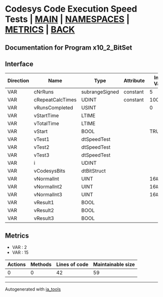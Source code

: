 # Codesys Code Execution Speed Tests | [MAIN] | [NAMESPACES] | [METRICS] | [BACK]  

## Documentation for Program x10_2_BitSet  

## Interface  

| Direction | Name | Type | Attribute | Initial Value | Documentation |
| --------- | ---- | ---- | --------- | ------------- | ------------- |
| VAR | cNrRuns | subrangeSigned | constant | 5 |  |  
| VAR | cRepeatCalcTimes | UDINT | constant | 1000000 | 1 Million times |  
| VAR | vRunsCompleted | USINT |  | 0 |  |  
| VAR | vStartTime | LTIME |  |  |  |  
| VAR | vTotalTime | LTIME |  |  |  |  
| VAR | vStart | BOOL |  | TRUE |  |  
| VAR | vTest1 | dtSpeedTest |  |  |  |  
| VAR | vTest2 | dtSpeedTest |  |  |  |  
| VAR | vTest3 | dtSpeedTest |  |  |  |  
| VAR | i | UDINT |  |  |  |  
| VAR | vCodesysBits | dtBitStruct |  |  | Test vars |  
| VAR | vNormalInt | UINT |  | 16#0 |  |  
| VAR | vNormalInt2 | UINT |  | 16#0 |  |  
| VAR | vNormalInt3 | UINT |  | 16#0 |  |  
| VAR | vResult1 | BOOL |  |  |  |  
| VAR | vResult2 | BOOL |  |  |  |  
| VAR | vResult3 | BOOL |  |  |  |  


## Metrics  

- VAR : 2
- VAR : 15

| Actions | Methods | Lines of code | Maintainable size |
| ------- | ------- | ------------- | ----------------- |
| 0 | 0 | 42 | 59 |

---
Autogenerated with [ia_tools](https://github.com/tkucic/ia_tools)  

[MAIN]: ../../../../index.md
[NAMESPACES]: ../../nsList.md
[METRICS]: ../../../metrics.md
[BACK]: ../nsMain.md
